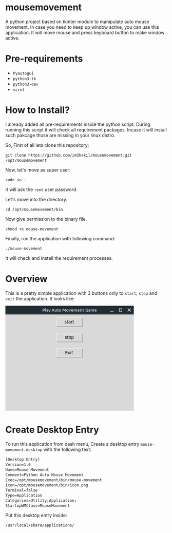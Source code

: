 # mousemovement
A python project based on tkinter module to manipulate auto mouse movement.
In case you need to keep up window active, you can use this application.
It will move mouse and press keyboard button to make window active.

# Pre-requirements
- `Pyautogui`
- `python3-tk`
- `python3-dev`
- `scrot`

# How to Install?

I already added all pre-requirements inside the python script. During running this script it will check all requirement packages. Incase it will install such pakcage those are missing in your linux distro.

So, First of all lets clone this repository:

```
git clone https://github.com/imShakil/mousemovement.git /opt/mousemovement
```

Now, let's move as super user:

```
sudo su -
```

It will ask the `root` user password.

Let's move into the directory.

```
cd /opt/mousemovement/bin
```

Now give permission to the binary file.

```
chmod +x mouse-movement
```

Finally, run the application with following command:

```
./mouse-movement
```

It will check and install the requirement processes.

# Overview

This is a pretty simple application with 3 buttons only to `start`, `stop` and `exit` the application.
It looks like:

![overview.png](/bin/overview.png)

# Create Desktop Entry

To run this application from dash menu, Create a desktop entry `mouse-movement.desktop` with the following text:

```
[Desktop Entry]
Version=1.0
Name=Mouse Movement
Comment=Python Auto Mouse Movement
Exec=/opt/mousemovement/bin/mouse-movement
Icon=/opt/mousemovement/bin/icon.png
Terminal=false
Type=Application
Categories=Utility;Application;
StartupWMClass=MouseMovement
```

Put this desktop entry inside:

```
/usr/local/share/applications/
```
